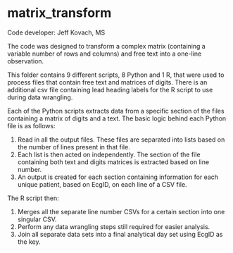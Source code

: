 # matrix_transform

Code developer: Jeff Kovach, MS

The code was designed to transform a complex matrix (containing a variable number of rows and columns) and free text into a one-line observation.

This folder contains 9 different scripts, 8 Python and 1 R, that were used to process files that contain free text and matrices of digits. There is an additional csv file containing lead heading labels for the R script to use during data wrangling. 

Each of the Python scripts extracts data from a specific section of the files containing a matrix of digits and a text. The basic logic behind each Python file is as follows:

1. Read in all the output files. These files are separated into lists based on the number of lines present in that file. 
2. Each list is then acted on independently. The section of the file containing both text and digits matrices is extracted based on line number. 
3. An output is created for each section containing information for each unique patient, based on EcgID, on each line of a CSV file.

The R script then:

1. Merges all the separate line number CSVs for a certain section into one singular CSV.
2. Perform any data wrangling steps still required for easier analysis.
3. Join all separate data sets into a final analytical day set using EcgID as the key. 
